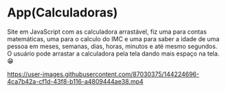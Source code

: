 # App(Calculadoras)
Site em JavaScript com as calculadora arrastável, fiz uma para contas matemáticas, uma para o calculo do IMC e uma para saber a idade de uma pessoa em meses, semanas, dias, horas, minutos e até mesmo segundos. O usuário pode arrastar a calculadora pela tela dando mais espaço na tela. 😁


https://user-images.githubusercontent.com/87030375/144224696-4ca7b42a-cf1d-43f8-b116-a4809444ae38.mp4

